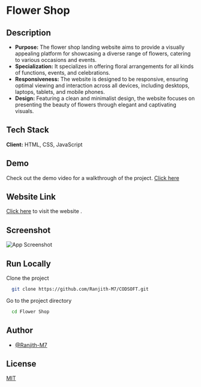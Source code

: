 
# Flower Shop

## Description
- **Purpose:** The flower shop landing website aims to provide a visually appealing platform for showcasing a diverse range of flowers, catering to various occasions and events.
- **Specialization:** It specializes in offering floral arrangements for all kinds of functions, events, and celebrations.
- **Responsiveness:** The website is designed to be responsive, ensuring optimal viewing and interaction across all devices, including desktops, laptops, tablets, and mobile phones.
- **Design:** Featuring a clean and minimalist design, the website focuses on presenting the beauty of flowers through elegant and captivating visuals.

## Tech Stack

**Client:** HTML, CSS, JavaScript

## Demo

Check out the demo video for a walkthrough of the project.
[Click here](https://github.com/Ranjith-M7/CODSOFT/assets/126071064/8ebe479c-65fc-42cd-ae89-cf7a5c3f6ac0)

## Website Link
[Click here](https://ranjith-m7.github.io/CODSOFT/Flower%20Shop/) to visit the website .


## Screenshot

![App Screenshot](https://github.com/Ranjith-M7/CODSOFT/assets/126071064/9ccd04d9-1532-42cc-9777-200d6e272206)

## Run Locally

Clone the project

```bash
  git clone https://github.com/Ranjith-M7/CODSOFT.git
```

Go to the project directory

```bash
  cd Flower Shop
```



## Author

- [@Ranjith-M7](https://github.com/Ranjith-M7)


## License

[MIT](https://choosealicense.com/licenses/mit/)


